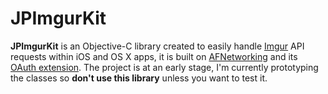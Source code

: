 # JPImgurKit

__JPImgurKit__ is an Objective-C library created to easily handle [Imgur](http://imgur.com) API requests within iOS and OS X apps, it is built on [AFNetworking](http://afnetworking.com/) and its [OAuth extension](https://github.com/AFNetworking/AFOAuth2Client). The project is at an early stage, I'm currently prototyping the classes so __don't use this library__ unless you want to test it.